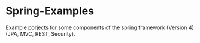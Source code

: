 Spring-Examples
===============

Example porjects for some components of the spring framework (Version 4) (JPA, MVC, REST, Security).
